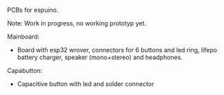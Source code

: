PCBs for espuino.

Note: Work in progress, no working prototyp yet.

Mainboard:
- Board with esp32 wrover, connectors for 6 buttons and led ring, lifepo battery charger, speaker (mono+stereo) and headphones.

Capabutton:
- Capacitive button with led and solder connector
